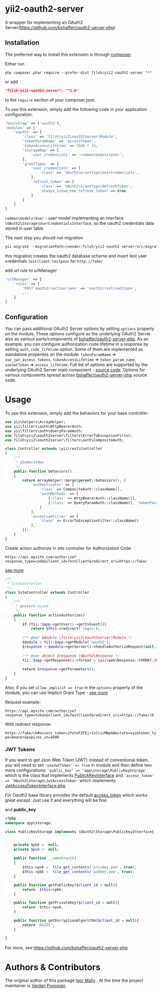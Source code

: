 # yii2-oauth2-server

A wrapper for implementing an OAuth2 Server(https://github.com/bshaffer/oauth2-server-php)

## Installation

The preferred way to install this extension is through [composer](http://getcomposer.org/download/).

Either run

```shell script
php composer.phar require --prefer-dist filsh/yii2-oauth2-server "*"
```

or add

```json
"filsh/yii2-oauth2-server": "^2.0"
```

to the `require` section of your composer.json.


To use this extension,  simply add the following code in your application configuration:

```php
'bootstrap' => ['oauth2'],
'modules' => [
    'oauth2' => [
        'class' => 'filsh\yii2\oauth2server\Module',
        'tokenParamName' => 'accessToken',
        'tokenAccessLifetime' => 3600 * 24,
        'storageMap' => [
            'user_credentials' => 'common\models\User',
        ],
        'grantTypes' => [
            'user_credentials' => [
                'class' => 'OAuth2\GrantType\UserCredentials',
            ],
            'refresh_token' => [
                'class' => 'OAuth2\GrantType\RefreshToken',
                'always_issue_new_refresh_token' => true
            ]
        ]
    ]
]
```

```common\models\User``` - user model implementing an interface ```\OAuth2\Storage\UserCredentialsInterface```, so the oauth2 credentials data stored in user table

The next step you should run migration

```php
yii migrate --migrationPath=@vendor/filsh/yii2-oauth2-server/src/migrations
```

this migration creates the oauth2 database scheme and insert test user credentials ```testclient:testpass``` for ```http://fake/```

add url rule to urlManager

```php
'urlManager' => [
    'rules' => [
        'POST oauth2/<action:\w+>' => 'oauth2/rest/<action>',
        ...
    ]
]
```


## Configuration

You can pass additional OAuth2 Server options by setting `options` property on the module. These options configure as the underlying OAuth2 Server also as various parts/components of [bshaffer/oauth2-server-php](https://github.com/bshaffer/oauth2-server-php).
As an example, you can configure authorization code lifetime in a response by setting `auth_code_lifetime` option.
Some of them are implemented as standalone properties on the module: `tokenParamName` => `use_jwt_access_tokens`, `tokenAccessLifetime` => `token_param_name`, `useJwtToken` => `access_lifetime`. 
Full list of options are supported by the underlying OAuth2 Server main component - [source code](https://github.com/bshaffer/oauth2-server-php/blob/5a0c8000d4763b276919e2106f54eddda6bc50fa/src/OAuth2/Server.php#L162). Options for various components spread across [bshaffer/oauth2-server-php](https://github.com/bshaffer/oauth2-server-php) source code.




# Usage

To use this extension,  simply add the behaviors for your base controller:

```php
use yii\helpers\ArrayHelper;
use yii\filters\auth\HttpBearerAuth;
use yii\filters\auth\QueryParamAuth;
use filsh\yii2\oauth2server\filters\ErrorToExceptionFilter;
use filsh\yii2\oauth2server\filters\auth\CompositeAuth;

class Controller extends \yii\rest\Controller
{
    /**
     * @inheritdoc
     */
    public function behaviors()
    {
        return ArrayHelper::merge(parent::behaviors(), [
            'authenticator' => [
                'class' => CompositeAuth::className(),
                'authMethods' => [
                    ['class' => HttpBearerAuth::className()],
                    ['class' => QueryParamAuth::className(), 'tokenParam' => 'accessToken'],
                ]
            ],
            'exceptionFilter' => [
                'class' => ErrorToExceptionFilter::className()
            ],
        ]);
    }
}
```

Create action authorize in site controller for Authorization Code

`https://api.mysite.com/authorize?response_type=code&client_id=TestClient&redirect_uri=https://fake/`

[see more](http://bshaffer.github.io/oauth2-server-php-docs/grant-types/authorization-code/)

```php
/**
 * SiteController
 */
class SiteController extends Controller
{
    /**
     * @return mixed
     */
    public function actionAuthorize()
    {
        if (Yii::$app->getUser()->getIsGuest())
            return $this->redirect('login');
    
        /** @var $module \filsh\yii2\oauth2server\Module */
        $module = Yii::$app->getModule('oauth2');
        $response = $module->getServer()->handleAuthorizeRequest(null, null, !Yii::$app->getUser()->getIsGuest(), Yii::$app->getUser()->getId());
    
        /** @var object $response \OAuth2\Response */
        Yii::$app->getResponse()->format = \yii\web\Response::FORMAT_JSON;
    
        return $response->getParameters();
    }
}
```

Also, if you set ```allow_implicit => true``` in the ```options``` property of the module, you can use Implicit Grant Type - [see more](http://bshaffer.github.io/oauth2-server-php-docs/grant-types/implicit/)

Request example:

`https://api.mysite.com/authorize?response_type=token&client_id=TestClient&redirect_uri=https://fake/cb`

With redirect response:

`https://fake/cb#access_token=2YotnFZFEjr1zCsicMWpAA&state=xyz&token_type=bearer&expires_in=3600`
### JWT Tokens
If you want to get Json Web Token (JWT) instead of conventional token, you will need to set `'useJwtToken' => true` in module and then define two more configurations: 
`'public_key' => 'app\storage\PublicKeyStorage'` which is the class that implements [PublickKeyInterface](https://github.com/bshaffer/oauth2-server-php/blob/develop/src/OAuth2/Storage/PublicKeyInterface.php) and `'access_token' => 'OAuth2\Storage\JwtAccessToken'` which implements [JwtAccessTokenInterface.php](https://github.com/bshaffer/oauth2-server-php/blob/develop/src/OAuth2/Storage/JwtAccessTokenInterface.php)

For Oauth2 base library provides the default [access_token](https://github.com/bshaffer/oauth2-server-php/blob/develop/src/OAuth2/Storage/JwtAccessToken.php) which works great except. Just use it and everything will be fine.

and **public_key**

```php
<?php
namespace app\storage;

class PublicKeyStorage implements \OAuth2\Storage\PublicKeyInterface{


    private $pbk =  null;
    private $pvk =  null; 
    
    public function __construct()
    {
        $this->pvk =  file_get_contents('privkey.pem', true);
        $this->pbk =  file_get_contents('pubkey.pem', true); 
    }

    public function getPublicKey($client_id = null){ 
        return  $this->pbk;
    }

    public function getPrivateKey($client_id = null){ 
        return  $this->pvk;
    }

    public function getEncryptionAlgorithm($client_id = null){
        return 'RS256';
    }

}

``` 


For more, see https://github.com/bshaffer/oauth2-server-php

# Authors & Contributors
The original author of this package [Igor Maliy](https://github.com/filsh) . At the time the project maintainer is [Vardan Pogosian](https://vardan.dev).
